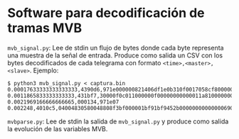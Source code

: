 # Software para decodificación de tramas MVB

`mvb_signal.py`: Lee de stdin un flujo de bytes donde cada byte representa una
muestra de la señal de entrada. Produce como salida un CSV con los bytes
decodificados de cada telegrama con formato `<time>,<master>,<slave>`. Ejemplo:

```
$ python3 mvb_signal.py < captura.bin
0.00017633333333333333,4390d6,971e000000821406df1e0b310f0017058cf8000000000000034dc9119411a811a8040588
0.0011865833333333333,431bf7,30000f0c011000000f00000000000011a8100000000000000000ff0000000000000000ff
0.0021969166666666665,000134,971e07
0.002248,4010c5,04004830580048808f3bf000001bf91bf9452b00000000000000690000000000000000ff
```

`mvbparse.py`: Lee de stdin la salida de `mvb_signal.py` y produce como salida
la evolución de las variables MVB.
